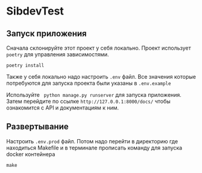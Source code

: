 # SibdevTest
## Запуск приложения
Сначала склонируйте этот проект у себя локально.
Проект использует `poetry` для управления зависимостями.
```shell
poetry install
```
Также у себя локально надо настроить `.env` файл. Все значения
которые потребуются для запуска проекта были указаны в `.env.example`

Используйте ``` python manage.py runserver``` для запуска приложения.
Затем перейдите по ссылке `http://127.0.0.1:8000/docs/` чтобы ознакомится с API
и документациям к ним.


## Развертывание
Настроить `.env.prod` файл. Потом надо перейти в директорию где находиться Makefile
и в терминале прописать команду для запуска docker контейнера
```shell
make
```
